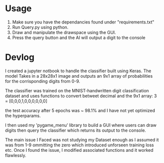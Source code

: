 # Usage

1. Make sure you have the dependancies found under "requirements.txt"
2. Run Query.py using python.
3. Draw and manipulate the drawspace using the GUI.
4. Press the query button and the AI will output a digit to the console


# Devlog

I created a jupyter notbook to handle the classifier built using Keras. The model Takes in a 28x28x1 image and outputs
an 9x1 array of probabilities for the corrisponding digits from 0-9.

The classifier was trained on the MNIST-handwritten digit classification dataset and uses functions to convert
betweet decimal and the 9x1 array:     3 = [0,0,0,1,0,0,0,0,0,0]

the test accuracy after 5 epochs was ~ 98.1% and I have not yet optimized the hyperparams. 


I then used my 'pygame_menu' library to build a GUI where users can draw digits then query the classifier which returns
its output to the console.

The main issue I Faced was not studying my Dataset enough as I assumed it was from 1-9 ommitting the zero which
introduced unforseen training loss etc. Once I found the issue, I modified associated functions and it worked
flawlessly.
